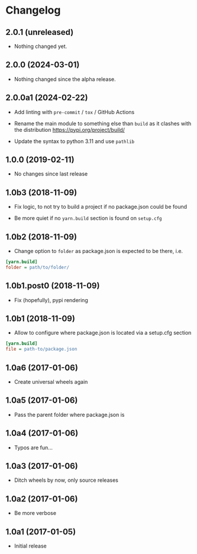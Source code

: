 # Changelog

## 2.0.1 (unreleased)


- Nothing changed yet.


## 2.0.0 (2024-03-01)

- Nothing changed since the alpha release.

## 2.0.0a1 (2024-02-22)

- Add linting with `pre-commit` / `tox` / GitHub Actions

- Rename the main module to something else than `build` as it clashes with the distribution https://pypi.org/project/build/

- Update the syntax to python 3.11 and use `pathlib`

## 1.0.0 (2019-02-11)

- No changes since last release

## 1.0b3 (2018-11-09)

- Fix logic, to not try to build a project if no package.json could be found

- Be more quiet if no `yarn.build` section is found on `setup.cfg`

## 1.0b2 (2018-11-09)

- Change option to `folder` as package.json is expected to be there, i.e.

```ini
[yarn.build]
folder = path/to/folder/
```

## 1.0b1.post0 (2018-11-09)

- Fix (hopefully), pypi rendering

## 1.0b1 (2018-11-09)

- Allow to configure where package.json is located via a setup.cfg section

```ini
[yarn.build]
file = path-to/package.json
```

## 1.0a6 (2017-01-06)

- Create universal wheels again

## 1.0a5 (2017-01-06)

- Pass the parent folder where package.json is

## 1.0a4 (2017-01-06)

- Typos are fun...

## 1.0a3 (2017-01-06)

- Ditch wheels by now, only source releases

## 1.0a2 (2017-01-06)

- Be more verbose

## 1.0a1 (2017-01-05)

- Initial release
